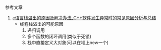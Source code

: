 参考文章

1. [c语言栈溢出的原因及解决办法_C++软件发生异常时的常见原因分析与总结](https://blog.csdn.net/weixin_32646781/article/details/112370493)
    - 线程栈溢出的可能原因
        1. 递归调用
        2. 多个函数的闭环调用(类似于死锁)
        3. 栈中直接定义大对象(可以在堆上new一个)
